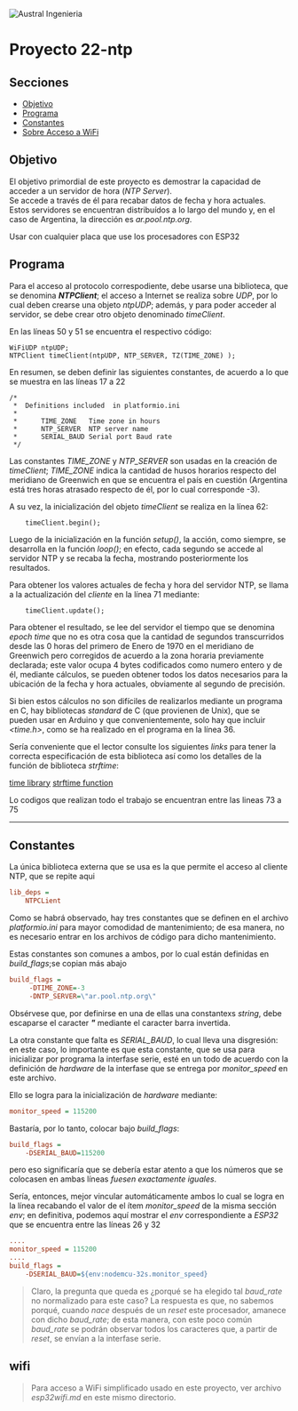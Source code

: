 

![Austral Ingenieria](https://encrypted-tbn0.gstatic.com/images?q=tbn%3AANd9GcQooGo7vQn4t9-6Bt46qZF-UY4_QFpYOeh7kVWzwpr_lbLr5wka)

<!--
    Ésta es la forma de poner comentarios en MarkDown
-->

# Proyecto 22-ntp

## Secciones

- [Objetivo](#objetivo)
- [Programa](#programa)
- [Constantes](#constantes)
- [Sobre Acceso a WiFi](#wifi)


## Objetivo

  El objetivo primordial de este proyecto es demostrar la capacidad de acceder a un servidor de hora (_NTP Server_).  
  Se accede a través de él para recabar datos de fecha y hora actuales.  
  Estos servidores se encuentran distribuídos a lo largo del mundo y, en el caso de Argentina, la dirección es _ar.pool.ntp.org_.  

  Usar con cualquier placa que use los procesadores con ESP32

## Programa

Para el acceso al protocolo correspodiente, debe usarse una biblioteca, que se denomina ___NTPClient___; el acceso a Internet se realiza sobre _UDP_, por lo cual deben crearse una objeto _ntpUDP_; además, y para poder acceder al servidor, se debe crear otro objeto denominado _timeClient_.

En las líneas 50 y 51 se encuentra el respectivo código:
~~~ 
WiFiUDP ntpUDP;
NTPClient timeClient(ntpUDP, NTP_SERVER, TZ(TIME_ZONE) );
~~~

En resumen, se deben definir las siguientes constantes, de acuerdo a lo que se muestra en las líneas 17 a 22

~~~ 
/*
 *  Definitions included  in platformio.ini
 * 
 *      TIME_ZONE   Time zone in hours
 *      NTP_SERVER  NTP server name
 *      SERIAL_BAUD Serial port Baud rate
 */
 ~~~

Las constantes _TIME\_ZONE_ y _NTP\_SERVER_ son usadas en la creación de _timeClient_; _TIME\_ZONE_ indica la cantidad de husos horarios respecto del meridiano de Greenwich en que se encuentra el país en cuestión (Argentina está tres horas atrasado respecto de él, por lo cual corresponde -3).

A su vez, la inicialización del objeto _timeClient_ se realiza en la línea 62:

~~~ 
    timeClient.begin();
~~~

Luego de la inicialización en la función _setup()_, la acción, como siempre, se desarrolla en la función _loop()_; en efecto, cada segundo se accede al servidor NTP y se recaba la fecha, mostrando posteriormente los resultados.

Para obtener los valores actuales de fecha y hora del servidor NTP, se llama a la actualización del _cliente_ en la línea 71 mediante:

~~~ 
    timeClient.update();
~~~

Para obtener el resultado, se lee del servidor el tiempo que se denomina _epoch time_ que no es otra cosa que la cantidad de segundos transcurridos desde las 0 horas del primero de Enero de 1970 en el meridiano de Greenwich pero corregidos de acuerdo a la zona horaria previamente declarada; este valor ocupa 4 bytes codificados como numero entero y de él, mediante cálculos, se pueden obtener todos los datos necesarios para la ubicación de la fecha y hora actuales, obviamente al segundo de precisión.

Si bien estos cálculos no son difíciles de realizarlos mediante un programa en C, hay bibliotecas _standard_ de C (que provienen de Unix), que se pueden usar en Arduino y que convenientemente, solo hay que incluir _<time.h>_, como se ha realizado en el programa en la línea 36.

Sería conveniente que el lector consulte los siguientes _links_ para tener la correcta especificación de esta biblioteca así como los detalles de la función de biblioteca _strftime_:

 [time library](https://es.wikipedia.org/wiki/Time.h)
 [strftime function](http://man7.org/linux/man-pages/man3/strftime.3.html)

Lo codigos que realizan todo el trabajo se encuentran entre las lineas 73 a 75

---

## Constantes

La única biblioteca externa que se usa es la que permite el acceso al cliente NTP, que se repite aqui

~~~ ini
lib_deps =
    NTPCLient
~~~


Como se habrá observado, hay tres constantes que se definen en el archivo _platformio.ini_ para mayor comodidad de mantenimiento; de esa manera, no es necesario entrar en los archivos de código para dicho mantenimiento.

Estas constantes son comunes a ambos, por lo cual están definidas en _build_flags_;se copian más abajo

~~~ ini
build_flags =
     -DTIME_ZONE=-3
     -DNTP_SERVER=\"ar.pool.ntp.org\"
~~~

Obsérvese que, por definirse en una de ellas una constantexs _string_, debe escaparse el caracter ___"___ mediante el caracter barra invertida.

La otra constante que falta es _SERIAL\_BAUD_, lo cual lleva una disgresión: en este caso, lo importante es que esta constante, que se usa para inicializar por programa la interfase serie, esté en un todo de acuerdo con la definición de _hardware_ de la interfase que se entrega por _monitor\_speed_ en este archivo.

Ello se logra para la inicialización de _hardware_ mediante:

~~~ ini
monitor_speed = 115200
~~~

Bastaría, por lo tanto, colocar bajo _build\_flags_:

~~~ ini
build_flags =
    -DSERIAL_BAUD=115200
~~~

pero eso significaría que se debería estar atento a que los números que se colocasen en ambas líneas _fuesen exactamente iguales_.

Sería, entonces, mejor vincular automáticamente ambos lo cual se logra en la línea recabando el valor de el ítem _monitor\_speed_ de la misma sección _env_; en definitiva, podemos aquí mostrar el _env_ correspondiente a _ESP32_ que se encuentra entre las líneas 26 y 32

~~~ ini
....
monitor_speed = 115200
....
build_flags =
    -DSERIAL_BAUD=${env:nodemcu-32s.monitor_speed}
~~~

>Claro, la pregunta que queda es ¿porqué se ha elegido tal _baud\_rate_ no normalizado para este caso? La respuesta es que, no sabemos porqué, cuando _nace_ después de un _reset_ este procesador, amanece con dicho _baud\_rate_; de esta manera, con este poco común _baud\_rate_ se podrán observar todos los caracteres que, a partir de _reset_, se envían a la interfase serie.

##    wifi

>Para acceso a WiFi simplificado usado en este proyecto, ver archivo _esp32wifi.md_ en este mismo directorio.

